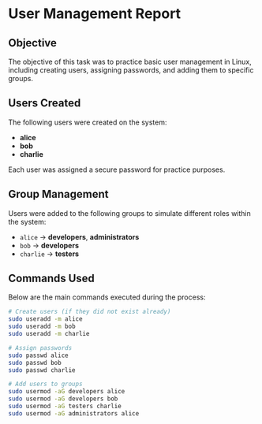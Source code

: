 # User Management Report

## Objective
The objective of this task was to practice basic user management in Linux, including creating users, assigning passwords, and adding them to specific groups.

## Users Created
The following users were created on the system:

- **alice**
- **bob**
- **charlie**

Each user was assigned a secure password for practice purposes.

## Group Management
Users were added to the following groups to simulate different roles within the system:

- `alice` → **developers**, **administrators**
- `bob` → **developers**
- `charlie` → **testers**

## Commands Used
Below are the main commands executed during the process:

```bash
# Create users (if they did not exist already)
sudo useradd -m alice
sudo useradd -m bob
sudo useradd -m charlie

# Assign passwords
sudo passwd alice
sudo passwd bob
sudo passwd charlie

# Add users to groups
sudo usermod -aG developers alice
sudo usermod -aG developers bob
sudo usermod -aG testers charlie
sudo usermod -aG administrators alice
